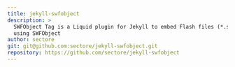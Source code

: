 ```yaml
---
title: jekyll-swfobject
description: >
  SWFObject Tag is a Liquid plugin for Jekyll to embed Flash files (*.swf)
  using SWFObject
author: sectore
git: git@github.com:sectore/jekyll-swfobject.git
repository: https://github.com/sectore/jekyll-swfobject
---
```

